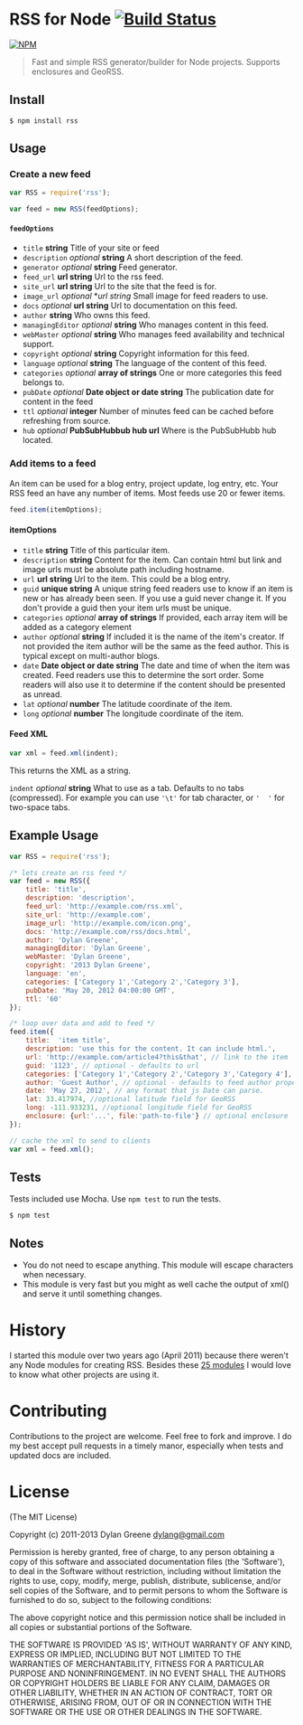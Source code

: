# RSS for Node [![Build Status](https://secure.travis-ci.org/dylang/node-rss.png)](http://travis-ci.org/dylang/node-rss)

  [![NPM](https://nodei.co/npm/rss.png?downloads=true)](https://nodei.co/npm/rss/)

> Fast and simple RSS generator/builder for Node projects. Supports enclosures and GeoRSS.

## Install

    $ npm install rss

## Usage

### Create a new feed

```js
var RSS = require('rss');

var feed = new RSS(feedOptions);
```

#### `feedOptions`

 * `title` **string** Title of your site or feed
 * `description` _optional_ **string** A short description of the feed.
 * `generator` _optional_  **string** Feed generator.
 * `feed_url` **url string** Url to the rss feed.
 * `site_url` **url string** Url to the site that the feed is for.
 * `image_url` _optional_  **url string* Small image for feed readers to use.
 * `docs` _optional_ **url string** Url to documentation on this feed.
 * `author` **string** Who owns this feed.
 * `managingEditor` _optional_ **string** Who manages content in this feed.
 * `webMaster` _optional_ **string** Who manages feed availability and technical support.
 * `copyright` _optional_ **string** Copyright information for this feed.
 * `language` _optional_ **string**  The language of the content of this feed.
 * `categories` _optional_ **array of strings**  One or more categories this feed belongs to.
 * `pubDate` _optional_ **Date object or date string** The publication date for content in the feed
 * `ttl` _optional_ **integer** Number of minutes feed can be cached before refreshing from source.
 * `hub` _optional_ **PubSubHubbub hub url** Where is the PubSubHubb hub located.

### Add items to a feed

An item can be used for a blog entry, project update, log entry, etc.  Your RSS feed
an have any number of items. Most feeds use 20 or fewer items.

```js
feed.item(itemOptions);
```

#### itemOptions

 * `title` **string** Title of this particular item.
 * `description` **string** Content for the item.  Can contain html but link and image urls must be absolute path including hostname.
 * `url` **url string** Url to the item. This could be a blog entry.
 * `guid` **unique string** A unique string feed readers use to know if an item is new or has already been seen.
 If you use a guid never change it.  If you don't provide a guid then your item urls must
 be unique.
 * `categories` _optional_ **array of strings** If provided, each array item will be added as a category element
 * `author` _optional_  **string**  If included it is the name of the item's creator.
 If not provided the item author will be the same as the feed author.  This is typical
 except on multi-author blogs.
 * `date` **Date object or date string** The date and time of when the item was created.  Feed
 readers use this to determine the sort order. Some readers will also use it to determine
 if the content should be presented as unread.
 * `lat` _optional_ **number** The latitude coordinate of the item.
 * `long` _optional_ **number** The longitude coordinate of the item.

#### Feed XML

```js
var xml = feed.xml(indent);
```

This returns the XML as a string.

`indent` _optional_ **string** What to use as a tab. Defaults to no tabs (compressed).
 For example you can use `'\t'` for tab character, or `'  '` for two-space tabs.

## Example Usage

```js
var RSS = require('rss');

/* lets create an rss feed */
var feed = new RSS({
    title: 'title',
    description: 'description',
    feed_url: 'http://example.com/rss.xml',
    site_url: 'http://example.com',
    image_url: 'http://example.com/icon.png',
    docs: 'http://example.com/rss/docs.html',
    author: 'Dylan Greene',
    managingEditor: 'Dylan Greene',
    webMaster: 'Dylan Greene',
    copyright: '2013 Dylan Greene',
    language: 'en',
    categories: ['Category 1','Category 2','Category 3'],
    pubDate: 'May 20, 2012 04:00:00 GMT',
    ttl: '60'
});

/* loop over data and add to feed */
feed.item({
    title:  'item title',
    description: 'use this for the content. It can include html.',
    url: 'http://example.com/article4?this&that', // link to the item
    guid: '1123', // optional - defaults to url
    categories: ['Category 1','Category 2','Category 3','Category 4'], // optional - array of item categories
    author: 'Guest Author', // optional - defaults to feed author property
    date: 'May 27, 2012', // any format that js Date can parse.
    lat: 33.417974, //optional latitude field for GeoRSS
    long: -111.933231, //optional longitude field for GeoRSS
    enclosure: {url:'...', file:'path-to-file'} // optional enclosure
});

// cache the xml to send to clients
var xml = feed.xml();
```

## Tests

Tests included use Mocha. Use `npm test` to run the tests.

    $ npm test

## Notes
 * You do not need to escape anything. This module will escape characters when necessary.
 * This module is very fast but you might as well cache the output of xml() and serve
 it until something changes.

# History

I started this module over two years ago (April 2011) because there weren't any Node modules
for creating RSS. Besides these [25 modules](https://npmjs.org/browse/depended/rss)
I would love to know what other projects are using it.

# Contributing

Contributions to the project are welcome. Feel free to fork and improve.
I do my best accept pull requests in a timely manor, especially when tests and updated docs
are included.

# License

(The MIT License)

Copyright (c) 2011-2013 Dylan Greene <dylang@gmail.com>

Permission is hereby granted, free of charge, to any person obtaining
a copy of this software and associated documentation files (the
'Software'), to deal in the Software without restriction, including
without limitation the rights to use, copy, modify, merge, publish,
distribute, sublicense, and/or sell copies of the Software, and to
permit persons to whom the Software is furnished to do so, subject to
the following conditions:

The above copyright notice and this permission notice shall be
included in all copies or substantial portions of the Software.

THE SOFTWARE IS PROVIDED 'AS IS', WITHOUT WARRANTY OF ANY KIND,
EXPRESS OR IMPLIED, INCLUDING BUT NOT LIMITED TO THE WARRANTIES OF
MERCHANTABILITY, FITNESS FOR A PARTICULAR PURPOSE AND NONINFRINGEMENT.
IN NO EVENT SHALL THE AUTHORS OR COPYRIGHT HOLDERS BE LIABLE FOR ANY
CLAIM, DAMAGES OR OTHER LIABILITY, WHETHER IN AN ACTION OF CONTRACT,
TORT OR OTHERWISE, ARISING FROM, OUT OF OR IN CONNECTION WITH THE
SOFTWARE OR THE USE OR OTHER DEALINGS IN THE SOFTWARE.
